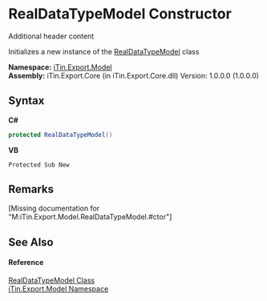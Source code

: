 # RealDataTypeModel Constructor 
Additional header content 

Initializes a new instance of the <a href="48732ce6-4375-b6cd-857f-35c596b7f238">RealDataTypeModel</a> class

**Namespace:**&nbsp;<a href="ef57ffcc-e95e-b212-5a46-9aa6f5a3511f">iTin.Export.Model</a><br />**Assembly:**&nbsp;iTin.Export.Core (in iTin.Export.Core.dll) Version: 1.0.0.0 (1.0.0.0)

## Syntax

**C#**<br />
``` C#
protected RealDataTypeModel()
```

**VB**<br />
``` VB
Protected Sub New
```


## Remarks
\[Missing <remarks> documentation for "M:iTin.Export.Model.RealDataTypeModel.#ctor"\]

## See Also


#### Reference
<a href="48732ce6-4375-b6cd-857f-35c596b7f238">RealDataTypeModel Class</a><br /><a href="ef57ffcc-e95e-b212-5a46-9aa6f5a3511f">iTin.Export.Model Namespace</a><br />